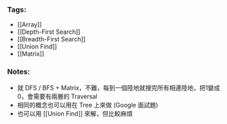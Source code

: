 ### Tags:
- [[Array]]
- [[Depth-First Search]]
- [[Breadth-First Search]]
- [[Union Find]]
- [[Matrix]]
### Notes:
- 就 DFS / BFS + Matrix，不難，每到一個陸地就搜完所有相連陸地，把1變成0，會需要有兩層的 Traversal
- 相同的概念也可以用在 Tree 上來做 (Google 面試題)
- 也可以用 [[Union Find]] 來解，但比較麻煩